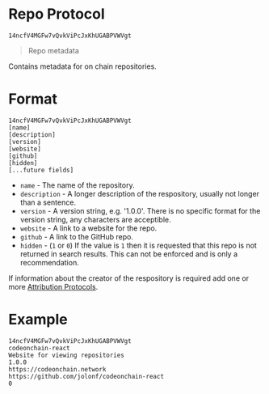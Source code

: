 # Repo Protocol
`14ncfV4MGFw7vQvkViPcJxKhUGABPVWVgt`
> Repo metadata

Contains metadata for on chain repositories. 

# Format

```
14ncfV4MGFw7vQvkViPcJxKhUGABPVWVgt
[name]
[description]
[version]
[website]
[github]
[hidden]
[...future fields]
```

- `name` - The name of the repository.
- `description` - A longer description of the respository, usually not longer than a sentence.
- `version` - A version string, e.g. '1.0.0'. There is no specific format for the version string, any characters are acceptible.
- `website` - A link to a website for the repo.
- `github` - A link to the GitHub repo.
- `hidden` - (`1` or `0`) If the value is `1` then it is requested that this repo is not returned in search results. This can not be enforced and is only a recommendation.

If information about the creator of the respository is required add one or more [Attribution Protocols](https://github.com/jolonf/bitcom-protocols/blob/master/attribution-protocol.md).

# Example

```
14ncfV4MGFw7vQvkViPcJxKhUGABPVWVgt
codeonchain-react
Website for viewing repositories
1.0.0
https://codeonchain.network
https://github.com/jolonf/codeonchain-react
0
```
